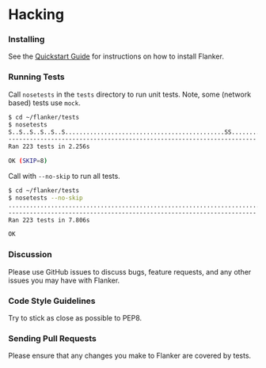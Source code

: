 Hacking
=======

### Installing

See the [Quickstart Guide](README.md) for instructions on how to install Flanker.

### Running Tests

Call `nosetests` in the `tests` directory to run unit tests. Note, some (network based) tests use `mock`.

```bash
$ cd ~/flanker/tests
$ nosetests
S..S..S..S..S..S.............................................SS................................................................................................................................................................
----------------------------------------------------------------------
Ran 223 tests in 2.256s

OK (SKIP=8)
````

Call with `--no-skip` to run all tests.

```bash
$ cd ~/flanker/tests
$ nosetests --no-skip
...............................................................................................................................................................................................................................
----------------------------------------------------------------------
Ran 223 tests in 7.806s

OK
```

### Discussion

Please use GitHub issues to discuss bugs, feature requests, and any other issues you may have with Flanker.

### Code Style Guidelines

Try to stick as close as possible to PEP8.

### Sending Pull Requests

Please ensure that any changes you make to Flanker are covered by tests.
